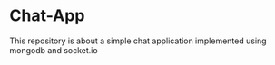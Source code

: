 # Chat-App
This repository is about a simple chat application implemented using mongodb and socket.io
